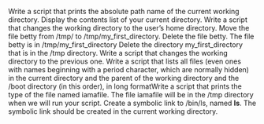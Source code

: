 Write a script that prints the absolute path name of the current working directory.
Display the contents list of your current directory.
Write a script that changes the working directory to the user’s home directory.
Move the file betty from /tmp/ to /tmp/my_first_directory.
Delete the file betty. The file betty is in /tmp/my_first_directory
Delete the directory my_first_directory that is in the /tmp directory.
Write a script that changes the working directory to the previous one.
Write a script that lists all files (even ones with names beginning with a period character, which are normally hidden) in the current directory and the parent of the working directory and the /boot directory (in this order), in long formatWrite a script that prints the type of the file named iamafile. The file iamafile will be in the /tmp directory when we will run your script.
Create a symbolic link to /bin/ls, named __ls__. The symbolic link should be created in the current working directory.

